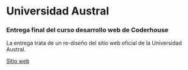 # Universidad Austral

### Entrega final del curso desarrollo web de Coderhouse

La entrega trata de un re-diseño del sitio web oficial de la Universidad Austral.

[Sitio web](https://austral.netlify.com/)
